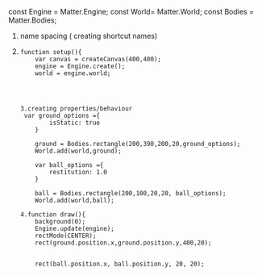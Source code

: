 const Engine = Matter.Engine;
const World= Matter.World;
const Bodies = Matter.Bodies;

1. name spacing ( creating shortcut names)

2. ```
   function setup(){
       var canvas = createCanvas(400,400);
       engine = Engine.create();
       world = engine.world;
      
      
     
   ```

   ```
   3.creating properties/behaviour
    var ground_options ={
           isStatic: true
       }
   
       ground = Bodies.rectangle(200,390,200,20,ground_options);
       World.add(world,ground);
    
       var ball_options ={
           restitution: 1.0
       }
   
       ball = Bodies.rectangle(200,100,20,20, ball_options);
       World.add(world,ball);
   ```

   ```
   4.function draw(){
       background(0);
       Engine.update(engine);
       rectMode(CENTER);
       rect(ground.position.x,ground.position.y,400,20);
   
      
       rect(ball.position.x, ball.position.y, 20, 20);
   ```

   

   
